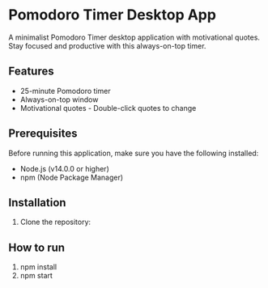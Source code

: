 # Pomodoro Timer Desktop App

A minimalist Pomodoro Timer desktop application with motivational quotes. Stay focused and productive with this always-on-top timer.

## Features

-  25-minute Pomodoro timer
-  Always-on-top window
-  Motivational quotes - Double-click quotes to change 
  
## Prerequisites

Before running this application, make sure you have the following installed:
- Node.js (v14.0.0 or higher)
- npm (Node Package Manager)

## Installation

1. Clone the repository:

## How to run
1. npm install
2. npm start
